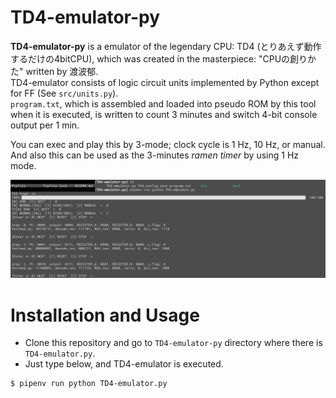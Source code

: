 # TD4-emulator-py

**TD4-emulator-py** is a emulator of the legendary CPU: TD4 (とりあえず動作するだけの4bitCPU), which was created in the masterpiece: "CPUの創りかた" written by 渡波郁.  
TD4-emulator consists of logic circuit units implemented by Python except for FF (See `src/units.py`).    
`program.txt`, which is assembled and loaded into pseudo ROM by this tool when it is executed, is written to count 3 minutes and switch 4-bit console output per 1 min.     
  
You can exec and play this by 3-mode; clock cycle is 1 Hz, 10 Hz, or manual.  
And also this can be used as the 3-minutes *ramen timer* by using 1 Hz mode.   


![sample_img.png](img/sample_img.png)


# Installation and Usage
- Clone this repository and go to `TD4-emulator-py` directory where there is `TD4-emulator.py`.  
- Just type below, and TD4-emulator is executed.

```
$ pipenv run python TD4-emulator.py
```

